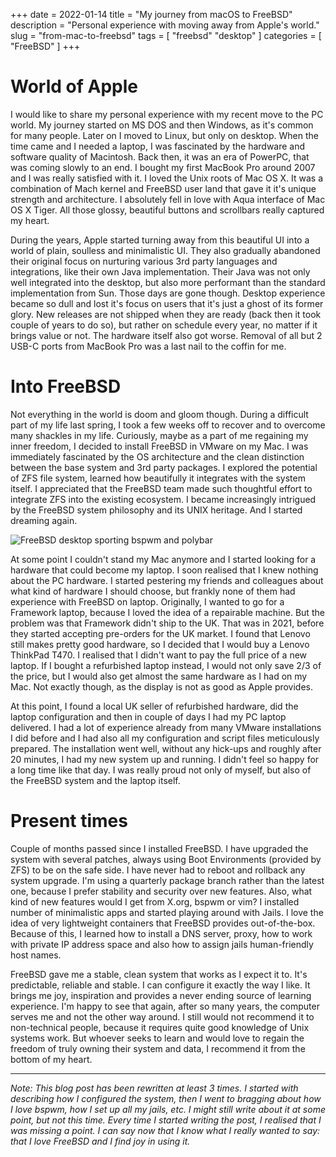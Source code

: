+++ 
date = 2022-01-14
title = "My journey from macOS to FreeBSD"
description = "Personal experience with moving away from Apple's world."
slug = "from-mac-to-freebsd"
tags = [ "freebsd" "desktop" ]
categories = [ "FreeBSD" ]
+++

# World of Apple
I would like to share my personal experience with my recent move to the PC world. My journey started on MS DOS and then Windows, as it's common for many people. Later on I moved to Linux, but only on desktop. When the time came and I needed a laptop, I was fascinated by the hardware and software quality of Macintosh. Back then, it was an era of PowerPC, that was coming slowly to an end. I bought my first MacBook Pro around 2007 and I was really satisfied with it. I loved the Unix roots of Mac OS X. It was a combination of Mach kernel and FreeBSD user land that gave it it's unique strength and architecture. I absolutely fell in love with Aqua interface of Mac OS X Tiger. All those glossy, beautiful buttons and scrollbars really captured my heart.

During the years, Apple started turning away from this beautiful UI into a world of plain, soulless and minimalistic UI. They also gradually abandoned their original focus on nurturing various 3rd party languages and integrations, like their own Java implementation. Their Java was not only well integrated into the desktop, but also more performant than the standard implementation from Sun. Those days are gone though. Desktop experience became so dull and lost it's focus on users that it's just a ghost of its former glory. New releases are not shipped when they are ready (back then it took couple of years to do so), but rather on schedule every year, no matter if it brings value or not. The hardware itself also got worse. Removal of all but 2 USB-C ports from MacBook Pro was a last nail to the coffin for me.

# Into FreeBSD
Not everything in the world is doom and gloom though. During a difficult part of my life last spring, I took a few weeks off to recover and to overcome many shackles in my life. Curiously, maybe as a part of me regaining my inner freedom, I decided to install FreeBSD in VMware on my Mac. I was immediately fascinated by the OS architecture and the clean distinction between the base system and 3rd party packages. I explored the potential of ZFS file system, learned how beautifully it integrates with the system itself. I appreciated that the FreeBSD team made such thoughtful effort to integrate ZFS into the existing ecosystem. I became increasingly intrigued by the FreeBSD system philosophy and its UNIX heritage. And I started dreaming again.

![FreeBSD desktop sporting bspwm and polybar](desktop.png "My FreeBSD desktop sporting bspwm and polybar")

At some point I couldn't stand my Mac anymore and I started looking for a hardware that could become my laptop. I soon realised that I knew nothing about the PC hardware. I started pestering my friends and colleagues about what kind of hardware I should choose, but frankly none of them had experience with FreeBSD on laptop. Originally, I wanted to go for a Framework laptop, because I loved the idea of a repairable machine. But the problem was that Framework didn't ship to the UK. That was in 2021, before they started accepting pre-orders for the UK market. I found that Lenovo still makes pretty good hardware, so I decided that I would buy a Lenovo ThinkPad T470. I realised that I didn't want to pay the full price of a new laptop. If I bought a refurbished laptop instead, I would not only save 2/3 of the price, but I would also get almost the same hardware as I had on my Mac. Not exactly though, as the display is not as good as Apple provides.

At this point, I found a local UK seller of refurbished hardware, did the laptop configuration and then in couple of days I had my PC laptop delivered. I had a lot of experience already from many VMware installations I did before and I had also all my configuration and script files meticulously prepared. The installation went well, without any hick-ups and roughly after 20 minutes, I had my new system up and running. I didn't feel so happy for a long time like that day. I was really proud not only of myself, but also of the FreeBSD system and the laptop itself.

# Present times
Couple of months passed since I installed FreeBSD. I have upgraded the system with several patches, always using Boot Environments (provided by ZFS) to be on the safe side. I have never had to reboot and rollback any system upgrade. I'm using a quarterly package branch rather than the latest one, because I prefer stability and security over new features. Also, what kind of new features would I get from X.org, bspwm or vim? I installed number of minimalistic apps and started playing around with Jails. I love the idea of very lightweight containers that FreeBSD provides out-of-the-box. Because of this, I learned how to install a DNS server, proxy, how to work with private IP address space and also how to assign jails human-friendly host names.

FreeBSD gave me a stable, clean system that works as I expect it to. It's predictable, reliable and stable. I can configure it exactly the way I like. It brings me joy, inspiration and provides a never ending source of learning experience. I'm happy to see that again, after so many years, the computer serves me and not the other way around. I still would not recommend it to non-technical people, because it requires quite good knowledge of Unix systems work. But whoever seeks to learn and would love to regain the freedom of truly owning their system and data, I recommend it from the bottom of my heart.

---
*Note: This blog post has been rewritten at least 3 times. I started with describing how I configured the system, then I went to bragging about how I love bspwm, how I set up all my jails, etc. I might still write about it at some point, but not this time. Every time I started writing the post, I realised that I was missing a point. I can say now that I know what I really wanted to say: that I love FreeBSD and I find joy in using it.*
